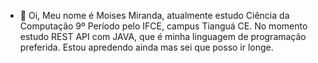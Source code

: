 - 👋 Oi, Meu nome é  Moises Miranda, atualmente estudo Ciência da Computação 9º Período pelo IFCE, campus Tianguá CE. 
No momento estudo REST API com JAVA, que é minha linguagem de programação preferida. Estou apredendo ainda mas sei que posso ir longe. 


<!---
moisesmiiranda/moisesmiiranda is a ✨ special ✨ repository because its `README.md` (this file) appears on your GitHub profile.
You can click the Preview link to take a look at your changes.
--->
